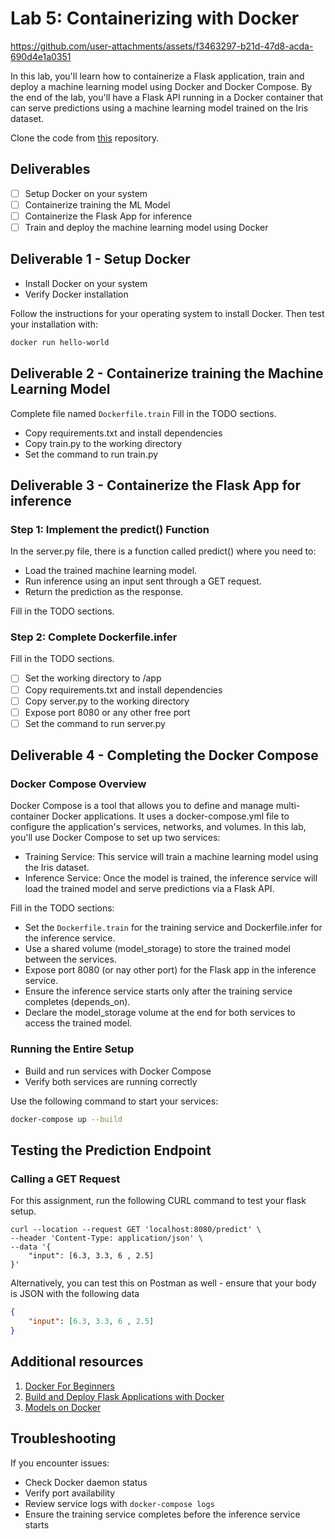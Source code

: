 # Lab 5: Containerizing with Docker



https://github.com/user-attachments/assets/f3463297-b21d-47d8-acda-690d4e1a0351



In this lab, you'll learn how to containerize a Flask application, train and deploy a machine learning model using Docker and Docker Compose. By the end of the lab, you'll have a Flask API running in a Docker container that can serve predictions using a machine learning model trained on the Iris dataset.

Clone the code from [this](https://github.com/purvag03/mlip-docker-lab-f24/) repository.

## Deliverables

- [ ] Setup Docker on your system
- [ ] Containerize training the ML Model
- [ ] Containerize the Flask App for inference
- [ ] Train and deploy the machine learning model using Docker

## Deliverable 1 - Setup Docker

- Install Docker on your system
- Verify Docker installation

Follow the instructions for your operating system to install Docker. Then test your installation with:

```bash
docker run hello-world
```

## Deliverable 2 - Containerize training the Machine Learning Model

Complete file named `Dockerfile.train`
Fill in the TODO sections.
- Copy requirements.txt and install dependencies
- Copy train.py to the working directory
- Set the command to run train.py

## Deliverable 3 - Containerize the Flask App for inference
### Step 1: Implement the predict() Function

In the server.py file, there is a function called predict() where you need to:
- Load the trained machine learning model.
- Run inference using an input sent through a GET request.
- Return the prediction as the response.

Fill in the TODO sections.

### Step 2: Complete Dockerfile.infer
Fill in the TODO sections.
- [ ] Set the working directory to /app
- [ ] Copy requirements.txt and install dependencies
- [ ] Copy server.py to the working directory
- [ ] Expose port 8080 or any other free port
- [ ] Set the command to run  server.py

## Deliverable 4 - Completing the Docker Compose
### Docker Compose Overview
Docker Compose is a tool that allows you to define and manage multi-container Docker applications. It uses a docker-compose.yml file to configure the application's services, networks, and volumes. In this lab, you'll use Docker Compose to set up two services:

- Training Service: This service will train a machine learning model using the Iris dataset.
- Inference Service: Once the model is trained, the inference service will load the trained model and serve predictions via a Flask API.
  
Fill in the TODO sections:
- Set the `Dockerfile.train` for the training service and Dockerfile.infer for the inference service.
-  Use a shared volume (model_storage) to store the trained model between the services.
-  Expose port 8080 (or nay other port) for the Flask app in the inference service.
-  Ensure the inference service starts only after the training service completes (depends_on).
-  Declare the model_storage volume at the end for both services to access the trained model.

### Running the Entire Setup

- Build and run services with Docker Compose
- Verify both services are running correctly

Use the following command to start your services:

```bash
docker-compose up --build
```

## Testing the Prediction Endpoint
### Calling a GET Request
For this assignment, run the following CURL command to test your flask setup.

```
curl --location --request GET 'localhost:8080/predict' \
--header 'Content-Type: application/json' \
--data '{
    "input": [6.3, 3.3, 6 , 2.5]
}'
```
Alternatively, you can test this on Postman as well - ensure that your body is JSON with the following data
```json
{
    "input": [6.3, 3.3, 6 , 2.5]
}
```

## Additional resources 
1. [Docker For Beginners](https://docker-curriculum.com/)
2. [Build and Deploy Flask Applications with Docker](https://www.digitalocean.com/community/tutorials/how-to-build-and-deploy-a-flask-application-using-docker-on-ubuntu-20-04)
3. [Models on Docker](https://towardsdatascience.com/build-and-run-a-docker-container-for-your-machine-learning-model-60209c2d7a7f)

## Troubleshooting

If you encounter issues:
- Check Docker daemon status
- Verify port availability
- Review service logs with `docker-compose logs`
- Ensure the training service completes before the inference service starts

